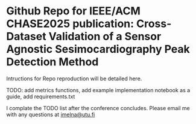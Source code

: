 # Github Repo for IEEE/ACM CHASE2025 publication: Cross-Dataset Validation of a Sensor Agnostic Sesimocardiography Peak Detection Method

Intructions for Repo reproduction will be detailed here. 

TODO: add metrics functions, add example implementation notebook as a guide, add requirements.txt

I complate the TODO list after the conference concludes. Please email me with any questions at imelna@utu.fi

